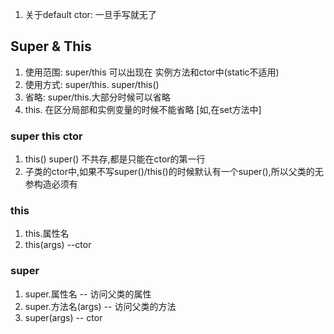 1. 关于default ctor: 一旦手写就无了

## Super & This
1. 使用范围: super/this 可以出现在 实例方法和ctor中(static不适用)
2. 使用方式: super/this. super/this()
3. 省略: super/this.大部分时候可以省略
4. this. 在区分局部和实例变量的时候不能省略 [如,在set方法中]

### super this ctor
1. this() super() 不共存,都是只能在ctor的第一行
2. 子类的ctor中,如果不写super()/this()的时候默认有一个super(),所以父类的无参构造必须有

### this
1. this.属性名
2. this(args) --ctor

### super
1. super.属性名 -- 访问父类的属性
2. super.方法名(args) -- 访问父类的方法
3. super(args) -- ctor